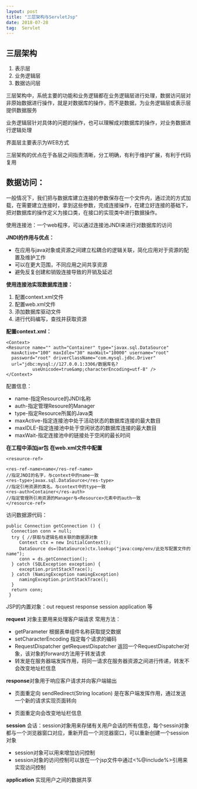 ```yaml
---
layout: post                  
title: "三层架构与ServletJsp"             
date: 2018-07-28               
tag:  Servlet
---
```

## 三层架构
1. 表示层
2. 业务逻辑层
3. 数据访问层

三层架构中，系统主要的功能和业务逻辑都在业务逻辑层进行处理，数据访问层对非原始数据进行操作，就是对数据库的操作，而不是数据，为业务逻辑层或表示层提供数据服务

业务逻辑层针对具体的问题的操作，也可以理解成对数据库的操作，对业务数据进行逻辑处理

界面层主要表示为WEB方式

三层架构的优点在于各层之间指责清晰，分工明确，有利于维护扩展，有利于代码复用

## 数据访问：
一般情况下，我们把与数据库建立连接的参数保存在一个文件内，通过流的方式加载，在需要建立连接时，拿到这些参数，完成连接操作，在建立好连接的基础下，把对数据库的操作定义为接口类，在接口的实现类中进行数据操作。

使用连接池：一个web程序，可以通过连接池JNDI来进行对数据库的访问

**JNDI的作用与优点：<br/>**
- 在应用与java对象或资源之间建立松耦合的逻辑关联，简化应用对于资源的配置及维护工作
- 可以在更大范围，不同应用之间共享资源
- 避免反复创建和销毁连接导致的开销及延迟

**使用连接池实现数据库连接：**
1. 配置context.xml文件
2. 配置web.xml文件
3. 添加数据库驱动文件
4. 进行代码编写，查找并获取资源

**配置context.xml：**

    <Context>
    <Resource name="" auth="Container" type="javax.sql.DataSource"
      maxActive="100" maxIdle="30" maxWait="10000" username="root"
      password="root" driverClassName="com.mysql.jdbc.Driver"
      url="jdbc:mysql://127.0.0.1:3306/数据库名?
              useUnicode=true&amp;characterEncoding=utf-8" />
    </Context>
配置信息：
- name-指定Resource的JNDI名称
- auth-指定管理Resoure的Manager
- type-指定Resource所属的Java类
- maxActive-指定连接池中处于活动状态的数据库连接的最大数目
- maxIDLE-指定连接池中处于空闲状态的数据库连接的最大数目
- maxWait-指定连接池中的链接处于空闲的最长时间

**在工程中添加jar包**
**在web.xml文件中配置<resource-ref>**

    <resource-ref>

    <res-ref-name>name</res-ref-name>
    //指定JNDI的名字，与context中的name一致
    <res-type>javax.sql.DataSource</res-type>
    //指定引用资源的类名，与context中的type一致
    <res-auth>Container</res-auth>
    //指定管理所引用资源的Manager与<Resource>元素中的auth一致
    </resource-ref>

访问数据源代码：

    public Connection getConnection () {
      Connection conn = null;
      try { //获取与逻辑名相关联的数据源对象
         Context ctx = new InitialContext();
         DataSource ds=(DataSource)ctx.lookup("java:comp/env/此处写配置文件的name");
         conn = ds.getConnection();	             
      } catch (SQLException exception) {
         exception.printStackTrace();
      } catch (NamingException namingException)      
         namingException.printStackTrace();
      }
      return conn;
     }  

JSP的内置对象：out request response session application 等

**request** 对象主要用来处理客户端请求
常用方法：
- getParameter 根据表单组件名称获取提交数据
- setCharacterEncoding 指定每个请求的编码
- RequestDispatcher getRequestDispatcher  返回一个RequestDispatcher对象，该对象的forward方法用于转发请求
- 转发是在服务器端发挥作用，将同一请求在服务器资源之间进行传递，转发不会改变地址栏信息

**response**对象用于响应客户请求并向客户端输出
- 页面重定向 sendRedirect(String location) 是在客户端发挥作用，通过发送一个新的请求实现页面转向

- 页面重定向会改变地址栏信息

**session** 会话：session对象用来存储有关用户会话的所有信息，每个sessin对象都与一个浏览器窗口对应，重新开启一个浏览器窗口，可以重新创建一个session对象
- session对象可以用来增加访问控制
- session对象的访问控制可以放在一个jsp文件中通过<%@include%>引用来实现访问控制

**application** 实现用户之间的数据共享
